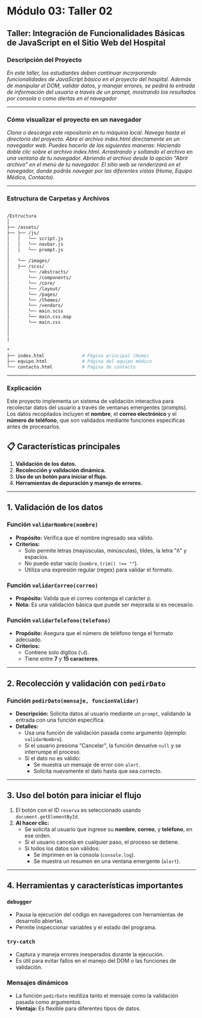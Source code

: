 # Módulo 03: Taller 02
## Taller: Integración de Funcionalidades Básicas de JavaScript en el Sitio Web del Hospital

### Descripción del Proyecto
*En este taller, los estudiantes deben continuar incorporando funcionalidades de JavaScript básico en el proyecto del hospital. Además de manipular el DOM, validar datos, y manejar errores, se pedirá la entrada de información del usuario a través de un prompt, mostrando los resultados por consola o como alertas en el navegador*

---

### Cómo visualizar el proyecto en un navegador
*Clona o descarga este repositorio en tu máquina local.
Navega hasta el directorio del proyecto.
Abre el archivo index.html directamente en un navegador web. Puedes hacerlo de las siguientes maneras:
Haciendo doble clic sobre el archivo index.html.
Arrastrando y soltando el archivo en una ventana de tu navegador.
Abriendo el archivo desde la opción "Abrir archivo" en el menú de tu navegador.
El sitio web se renderizará en el navegador, donde podrás navegar por las diferentes vistas (Home, Equipo Médico, Contacto).*

---

### Estructura de Carpetas y Archivos
```bash

/Estructura
│
├── /assets/
├── ├── /js/
│   │   └── script.js
│   │   └── navbar.js
│   │   └── prompt.js
│
│   └── /images/ 
│   ├── /scss/
│       └── /abstracts/  
│       └── /components/  
│       └── /core/
│       └── /layout/
│       └── /pages/
│       └── /themes/
│       └── /vendors/    
│       └── main.scss 
│       └── main.css.map
│       └── main.css
│ 
│                
│  
        
*
├── index.html              # Página principal (Home)
├── equipo.html             # Página del equipo médico
└── contacto.html           # Página de contacto

```

---

### Explicación 

Este proyecto implementa un sistema de validación interactiva para recolectar datos del usuario a través de ventanas emergentes (prompts). Los datos recopilados incluyen el **nombre**, el **correo electrónico** y el **número de teléfono**, que son validados mediante funciones específicas antes de procesarlos.

## 📋 Características principales
1. **Validación de los datos.**
2. **Recolección y validación dinámica.**
3. **Uso de un botón para iniciar el flujo.**
4. **Herramientas de depuración y manejo de errores.**

---

## 1. Validación de los datos

### Función `validarNombre(nombre)`
- **Propósito:** Verifica que el nombre ingresado sea válido.
- **Criterios:**
  - Solo permite letras (mayúsculas, minúsculas), tildes, la letra "ñ" y espacios.
  - No puede estar vacío (`nombre.trim() !== ""`).
  - Utiliza una expresión regular (regex) para validar el formato.

### Función `validarCorreo(correo)`
- **Propósito:** Valida que el correo contenga el carácter `@`.
- **Nota:** Es una validación básica que puede ser mejorada si es necesario.

### Función `validarTelefono(telefono)`
- **Propósito:** Asegura que el número de teléfono tenga el formato adecuado.
- **Criterios:**
  - Contiene solo dígitos (`\d`).
  - Tiene entre **7** y **15 caracteres**.

---

## 2. Recolección y validación con `pedirDato`

### Función `pedirDato(mensaje, funcionValidar)`
- **Descripción:** Solicita datos al usuario mediante un `prompt`, validando la entrada con una función específica.
- **Detalles:**
  - Usa una función de validación pasada como argumento (ejemplo: `validarNombre`).
  - Si el usuario presiona "Cancelar", la función devuelve `null` y se interrumpe el proceso.
  - Si el dato no es válido:
    - Se muestra un mensaje de error con `alert`.
    - Solicita nuevamente el dato hasta que sea correcto.

---

## 3. Uso del botón para iniciar el flujo

1. El botón con el ID `reserva` es seleccionado usando `document.getElementById`.
2. **Al hacer clic:**
   - Se solicita al usuario que ingrese su **nombre**, **correo**, y **teléfono**, en ese orden.
   - Si el usuario cancela en cualquier paso, el proceso se detiene.
   - Si todos los datos son válidos:
     - Se imprimen en la consola (`console.log`).
     - Se muestra un resumen en una ventana emergente (`alert`).

---

## 4. Herramientas y características importantes

### `debugger`
- Pausa la ejecución del código en navegadores con herramientas de desarrollo abiertas.
- Permite inspeccionar variables y el estado del programa.

### `try-catch`
- Captura y maneja errores inesperados durante la ejecución.
- Es útil para evitar fallos en el manejo del DOM o las funciones de validación.

### Mensajes dinámicos
- La función `pedirDato` reutiliza tanto el mensaje como la validación pasada como argumentos.
- **Ventaja:** Es flexible para diferentes tipos de datos.
